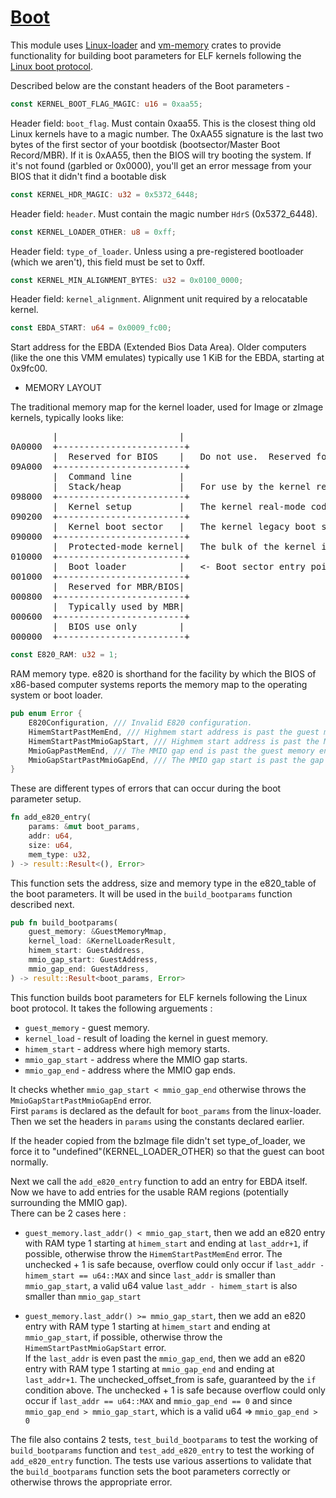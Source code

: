 # [Boot](../vmm-reference/src/vmm/src/boot.rs)

This module uses [Linux-loader](https://github.com/rust-vmm/linux-loader) and [vm-memory](https://github.com/rust-vmm/vm-memory) crates to provide functionality for building boot parameters for ELF kernels following the [Linux boot protocol](https://www.kernel.org/doc/Documentation/x86/boot.txt).

Described below are the constant headers of the Boot parameters -
```rs
const KERNEL_BOOT_FLAG_MAGIC: u16 = 0xaa55;
```
Header field: `boot_flag`. Must contain 0xaa55. This is the closest thing old Linux kernels have to a magic number. The 0xAA55 signature is the last two bytes of the first sector of your bootdisk (bootsector/Master Boot Record/MBR). If it is 0xAA55, then the BIOS will try booting the system. If it's not found (garbled or 0x0000), you'll get an error message from your BIOS that it didn't find a bootable disk

```rs
const KERNEL_HDR_MAGIC: u32 = 0x5372_6448;
```
Header field: `header`. Must contain the magic number `HdrS` (0x5372_6448).


```rs
const KERNEL_LOADER_OTHER: u8 = 0xff;
```
Header field: `type_of_loader`. Unless using a pre-registered bootloader (which we aren't), this field must be set to 0xff.


```rs
const KERNEL_MIN_ALIGNMENT_BYTES: u32 = 0x0100_0000;
```
Header field: `kernel_alignment`. Alignment unit required by a relocatable kernel.

```rs
const EBDA_START: u64 = 0x0009_fc00;
```
Start address for the EBDA (Extended Bios Data Area). Older computers (like the one this VMM emulates) typically use 1 KiB for the EBDA, starting at 0x9fc00.

* MEMORY LAYOUT

The traditional memory map for the kernel loader, used for Image or
zImage kernels, typically looks like:

<pre>
	    |			            |                                           
0A0000	+------------------------+
	    |  Reserved for BIOS	|	Do not use.  Reserved for BIOS EBDA.    
09A000	+------------------------+                                          
	    |  Command line		    |                                           
	    |  Stack/heap		    |	For use by the kernel real-mode code.   
098000	+------------------------+	                                        
	    |  Kernel setup		    |	The kernel real-mode code.              
090200	+------------------------+                                          
	    |  Kernel boot sector	|	The kernel legacy boot sector.          
090000	+------------------------+                                          
	    |  Protected-mode kernel|	The bulk of the kernel image.           
010000	+------------------------+                                          
	    |  Boot loader		    |	<- Boot sector entry point 0000:7C00    
001000	+------------------------+                                          
	    |  Reserved for MBR/BIOS|                                           
000800	+------------------------+                                          
	    |  Typically used by MBR|                                           
000600	+------------------------+                                          
	    |  BIOS use only	    |                                           
000000	+------------------------+                                          
</pre>


```rs
const E820_RAM: u32 = 1;
```
RAM memory type.
e820 is shorthand for the facility by which the BIOS of x86-based computer systems reports the memory map to the operating system or boot loader.

```rs
pub enum Error {
    E820Configuration, /// Invalid E820 configuration.
    HimemStartPastMemEnd, /// Highmem start address is past the guest memory end.
    HimemStartPastMmioGapStart, /// Highmem start address is past the MMIO gap start.
    MmioGapPastMemEnd, /// The MMIO gap end is past the guest memory end.
    MmioGapStartPastMmioGapEnd, /// The MMIO gap start is past the gap end.
}
```
These are different types of errors that can occur during the boot parameter setup.

```rs
fn add_e820_entry(
    params: &mut boot_params,
    addr: u64,
    size: u64,
    mem_type: u32,
) -> result::Result<(), Error>
```
This function sets the address, size and memory type in the e820_table of the boot parameters. It will be used in the ```build_bootparams``` function described next.

```rs
pub fn build_bootparams(
    guest_memory: &GuestMemoryMmap,
    kernel_load: &KernelLoaderResult,
    himem_start: GuestAddress,
    mmio_gap_start: GuestAddress,
    mmio_gap_end: GuestAddress,
) -> result::Result<boot_params, Error> 
```

This function builds boot parameters for ELF kernels following the Linux boot protocol. It takes the following arguements :
* `guest_memory` - guest memory.
* `kernel_load` - result of loading the kernel in guest memory.
* `himem_start` - address where high memory starts.
* `mmio_gap_start` - address where the MMIO gap starts.
* `mmio_gap_end` - address where the MMIO gap ends.

It checks whether `mmio_gap_start < mmio_gap_end` otherwise throws the `MmioGapStartPastMmioGapEnd` error. \
First `params` is declared as the default for `boot_params` from the linux-loader.
Then we set the headers in `params` using the constants declared earlier.

If the header copied from the bzImage file didn't set type_of_loader, we force it to "undefined"(KERNEL_LOADER_OTHER) so that the guest can boot normally.

Next we call the `add_e820_entry` function to add an entry for EBDA itself.
Now we have to add entries for the usable RAM regions (potentially surrounding the MMIO gap).\
There can be 2 cases here :
* `guest_memory.last_addr() < mmio_gap_start`, then we add an e820 entry with RAM type 1 starting at `himem_start` and ending at `last_addr+1`, if possible, otherwise throw the `HimemStartPastMemEnd` error. The unchecked + 1 is safe because, overflow could only occur if `last_addr - himem_start == u64::MAX` and since
`last_addr` is smaller than `mmio_gap_start`, a valid u64 value
`last_addr - himem_start` is also smaller than `mmio_gap_start`

* `guest_memory.last_addr() >= mmio_gap_start`, then we add an e820 entry with RAM type 1 starting at `himem_start` and ending at `mmio_gap_start`, if possible, otherwise throw the `HimemStartPastMmioGapStart` error.\
If the `last_addr` is even past the `mmio_gap_end`, then we add an e820 entry with RAM type 1 starting at `mmio_gap_end` and ending at `last_addr+1`. The unchecked_offset_from is safe, guaranteed by the `if` condition above. The unchecked + 1 is safe because overflow could only occur if `last_addr == u64::MAX` and `mmio_gap_end == 0`
and since `mmio_gap_end > mmio_gap_start`, which is a valid u64 => `mmio_gap_end > 0`

The file also contains 2 tests, `test_build_bootparams` to test the working of `build_bootparams` function and `test_add_e820_entry` to test the working of `add_e820_entry` function. The tests use various assertions to validate that the `build_bootparams` function sets the boot parameters correctly or otherwise throws the appropriate error.

